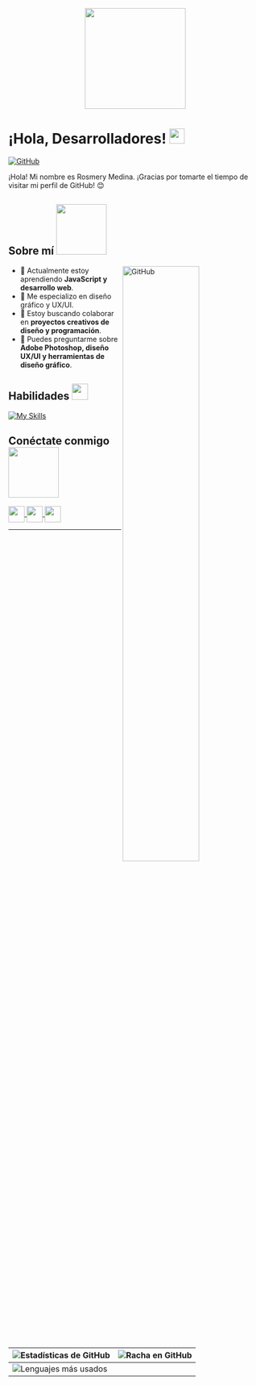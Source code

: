 <p align="center">
    <img width="200" src="https://github.com/rousmedina/rousmedina/blob/main/rosmery.png">
</p>

<h1> ¡Hola, Desarrolladores! <img src="https://raw.githubusercontent.com/MartinHeinz/MartinHeinz/master/wave.gif" width="30px"> </h1>
<p align='center'></p>

<!--![Visitas al perfil](https://visitor-badge.glitch.me/badge?page_id=rousmedina.rousmedina)-->
[![GitHub](https://img.shields.io/github/followers/rousmedina?label=Follow&style=social)](https://github.com/rousmedina)

<div size='20px'> 
¡Hola! Mi nombre es Rosmery Medina. ¡Gracias por tomarte el tiempo de visitar mi perfil de GitHub! 😊  
</div>

<h2> Sobre mí <img src="https://media0.giphy.com/media/KDDpcKigbfFpnejZs6/giphy.gif?cid=ecf05e47oy6f4zjs8g1qoiystc56cu7r9tb8a1fe76e05oty&rid=giphy.gif" width="100px"></h2>

<img width="55%" align="right" alt="GitHub" src="https://raw.githubusercontent.com/onimur/.github/master/.resources/git-header.svg" />

- 🔭 Actualmente estoy aprendiendo **JavaScript y desarrollo web**.  
- 🎨 Me especializo en diseño gráfico y UX/UI.  
- 👯 Estoy buscando colaborar en **proyectos creativos de diseño y programación**.  
- 💬 Puedes preguntarme sobre **Adobe Photoshop, diseño UX/UI y herramientas de diseño gráfico**.  

<h2> Habilidades <img src="https://media2.giphy.com/media/QssGEmpkyEOhBCb7e1/giphy.gif?cid=ecf05e47a0n3gi1bfqntqmob8g9aid1oyj2wr3ds3mg700bl&rid=giphy.gif" width="32px"></h2>

[![My Skills](https://skillicons.dev/icons?i=js,html,css,figma&theme=light)](https://skillicons.dev)

<h2> Conéctate conmigo <img src="https://raw.githubusercontent.com/ShahriarShafin/ShahriarShafin/main/Assets/handshake.gif" width="100px"></h2>

<a href="mailto:rousmedina21@gmail.com"> 
  <img width="32px" align="center" src="https://cdn.jsdelivr.net/npm/simple-icons@v3/icons/gmail.svg" /> 
</a>
<a href="https://www.linkedin.com/in/rousmedina" target="blank"> 
  <img width="32px" align="center" src="https://raw.githubusercontent.com/rahulbanerjee26/githubAboutMeGenerator/main/icons/linked-in-alt.svg" />
</a>
<a href="https://github.com/rousmedina" target="blank"> 
  <img width="32px" align="center" src="https://raw.githubusercontent.com/rahulbanerjee26/githubAboutMeGenerator/main/icons/github.svg" />
</a>

<br>

---

| ![Estadísticas de GitHub](https://github-readme-stats.vercel.app/api?username=rousmedina&show_icons=true&theme=tokyonight) | ![Racha en GitHub](https://github-readme-streak-stats.herokuapp.com/?user=rousmedina&theme=tokyonight) |
| --- | --- |
| ![Lenguajes más usados](https://github-readme-stats.vercel.app/api/top-langs/?username=rousmedina&theme=tokyonight) | |




